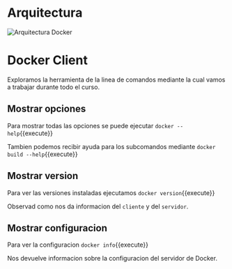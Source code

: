 # Arquitectura
![Arquitectura Docker](https://docs.docker.com/engine/images/architecture.svg)

# Docker Client
Exploramos la herramienta de la linea de comandos mediante la cual vamos a trabajar durante todo el curso.

## Mostrar opciones
Para mostrar todas las opciones se puede ejecutar ``docker --help``{{execute}}

Tambien podemos recibir ayuda para los subcomandos mediante ``docker build --help``{{execute}}

## Mostrar version
Para ver las versiones instaladas ejecutamos ``docker version``{{execute}}

Observad como nos da informacion del `cliente` y del `servidor`.

## Mostrar configuracion
Para ver la configuracion ``docker info``{{execute}}

Nos devuelve informacion sobre la configuracion del servidor de Docker.